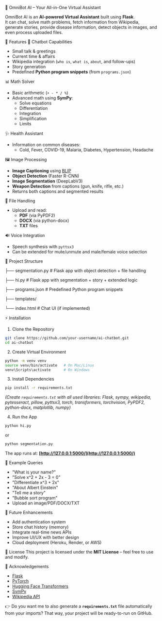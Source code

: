🤖 OmniBot AI – Your All-in-One Virtual Assistant

OmniBot AI is an **AI-powered Virtual Assistant** built using **Flask**.  
It can chat, solve math problems, fetch information from Wikipedia, generate stories, provide disease information, detect objects in images, and even process uploaded files.  

🚀 Features
🤖 Chatbot Capabilities
- Small talk & greetings
- Current time & affairs
- Wikipedia integration (`who is`, `what is`, `about`, and follow-ups)
- Story generation
- Predefined **Python program snippets** (from `programs.json`)

📊 Math Solver
- Basic arithmetic (`+ - * / %`)
- Advanced math using **SymPy**:
  - Solve equations
  - Differentiation
  - Integration
  - Simplification
  - Limits

🩺 Health Assistant
- Information on common diseases:
  - Cold, Fever, COVID-19, Malaria, Diabetes, Hypertension, Headache

🖼️ Image Processing
- **Image Captioning** using [BLIP](https://huggingface.co/Salesforce/blip-image-captioning-base)
- **Object Detection** (Faster R-CNN)
- **Image Segmentation** (DeepLabV3)
- **Weapon Detection** from captions (gun, knife, rifle, etc.)
- Returns both captions and segmented results

📂 File Handling
- Upload and read:
  - **PDF** (via PyPDF2)
  - **DOCX** (via python-docx)
  - **TXT** files

🔊 Voice Integration
- Speech synthesis with `pyttsx3`
- Can be extended for mute/unmute and male/female voice selection

📂 Project Structure

├── segmentation.py   # Flask app with object detection + file handling

├── hi.py             # Flask app with segmentation + story + extended logic

├── programs.json     # Predefined Python program snippets

├── templates/

 └── index.html    # Chat UI (if implemented)

⚡ Installation
1. Clone the Repository
```bash
git clone https://github.com/your-username/ai-chatbot.git
cd ai-chatbot
````

2. Create Virtual Environment

```bash
python -m venv venv
source venv/bin/activate   # On Mac/Linux
venv\Scripts\activate      # On Windows
```

3. Install Dependencies

```bash
pip install -r requirements.txt
```

*(Create `requirements.txt` with all used libraries: Flask, sympy, wikipedia, pytesseract, pillow, pyttsx3, torch, transformers, torchvision, PyPDF2, python-docx, matplotlib, numpy)*

4. Run the App

```bash
python hi.py
```

or

```bash
python segmentation.py
```

The app runs at: **[http://127.0.0.1:5000/](http://127.0.0.1:5000/)**

🎯 Example Queries
* "What is your name?"
* "Solve x^2 + 2x - 3 = 0"
* "Differentiate x^3 + 2x"
* "About Albert Einstein"
* "Tell me a story"
* "Bubble sort program"
* Upload an image/PDF/DOCX/TXT
  
📌 Future Enhancements
* Add authentication system
* Store chat history (memory)
* Integrate real-time news APIs
* Improve UI/UX with better design
* Cloud deployment (Heroku, Render, or AWS)

📜 License
This project is licensed under the **MIT License** – feel free to use and modify.

🙌 Acknowledgements
* [Flask](https://flask.palletsprojects.com/)
* [PyTorch](https://pytorch.org/)
* [Hugging Face Transformers](https://huggingface.co/)
* [SymPy](https://www.sympy.org/)
* [Wikipedia API](https://pypi.org/project/wikipedia/)



👉 Do you want me to also generate a **`requirements.txt`** file automatically from your imports? That way, your project will be ready-to-run on GitHub.
```
